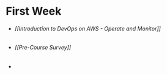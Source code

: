# First Week
- ###### [[Introduction to DevOps on AWS - Operate and Monitor]]
- ###### [[Pre-Course Survey]]
- 